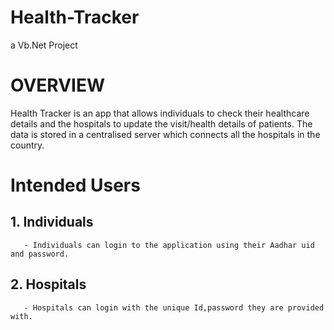 # Health-Tracker
a Vb.Net Project


# OVERVIEW
Health Tracker is an app that allows individuals to check their healthcare details and the hospitals to update the visit/health details of patients. The data is stored in a centralised server which connects all the hospitals in the country.
# Intended Users
## 1. Individuals
       - Individuals can login to the application using their Aadhar uid and password.
## 2. Hospitals
       - Hospitals can login with the unique Id,password they are provided with.

